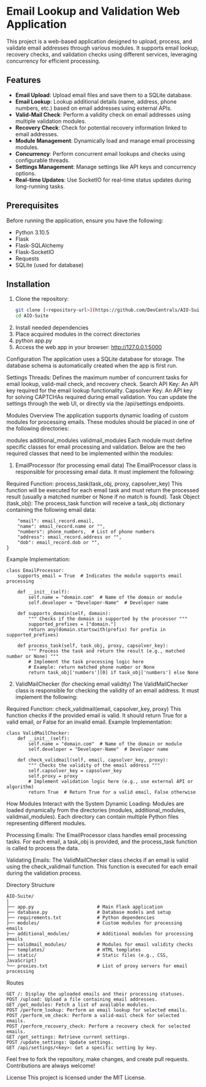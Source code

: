 # Email Lookup and Validation Web Application

This project is a web-based application designed to upload, process, and validate email addresses through various modules. It supports email lookup, recovery checks, and validation checks using different services, leveraging concurrency for efficient processing.

## Features

- **Email Upload**: Upload email files and save them to a SQLite database.
- **Email Lookup**: Lookup additional details (name, address, phone numbers, etc.) based on email addresses using external APIs.
- **Valid-Mail Check**: Perform a validity check on email addresses using multiple validation modules.
- **Recovery Check**: Check for potential recovery information linked to email addresses.
- **Module Management**: Dynamically load and manage email processing modules.
- **Concurrency**: Perform concurrent email lookups and checks using configurable threads.
- **Settings Management**: Manage settings like API keys and concurrency options.
- **Real-time Updates**: Use SocketIO for real-time status updates during long-running tasks.

## Prerequisites

Before running the application, ensure you have the following:

- Python 3.10.5
- Flask
- Flask-SQLAlchemy
- Flask-SocketIO
- Requests
- SQLite (used for database)

## Installation

1. Clone the repository:
   ```bash
   git clone [<repository-url>](https://github.com/DevCentrals/AIO-Suite.git)
   cd AIO-Suite
2. Install needed dependencies
3. Place acquired modules in the correct directories
3. python app.py
5. Access the web app in your browser: http://127.0.0.1:5000

Configuration
The application uses a SQLite database for storage. The database schema is automatically created when the app is first run.

Settings
Threads: Defines the maximum number of concurrent tasks for email lookup, valid-mail check, and recovery check.
Search API Key: An API key required for the email lookup functionality.
Capsolver Key: An API key for solving CAPTCHAs required during email validation.
You can update the settings through the web UI, or directly via the /api/settings endpoints.

Modules Overview
The application supports dynamic loading of custom modules for processing emails. These modules should be placed in one of the following directories:

modules
additional_modules
validmail_modules
Each module must define specific classes for email processing and validation. Below are the two required classes that need to be implemented within the modules:

1. EmailProcessor (for processing email data)
The EmailProcessor class is responsible for processing email data. It must implement the following:

Required Function:
process_task(task_obj, proxy, capsolver_key)
This function will be executed for each email task and must return the processed result (usually a matched number or None if no match is found).
Task Object (task_obj):
The process_task function will receive a task_obj dictionary containing the following email data:

```task_obj = {
    "email": email_record.email,
    "name": email_record.name or "",
    "numbers": phone_numbers,  # List of phone numbers
    "address": email_record.address or "",
    "dob": email_record.dob or "",
}
```
Example Implementation:
```
class EmailProcessor:
    supports_email = True  # Indicates the module supports email processing

    def __init__(self):
        self.name = "domain.com"  # Name of the domain or module
        self.developer = "Developer-Name"  # Developer name
    
    def supports_domain(self, domain):
        """ Checks if the domain is supported by the processor """
        supported_prefixes = ["domain."]
        return any(domain.startswith(prefix) for prefix in supported_prefixes)

    def process_task(self, task_obj, proxy, capsolver_key):
        """ Process the task and return the result (e.g., matched number or None) """
        # Implement the task processing logic here
        # Example: return matched phone number or None
        return task_obj['numbers'][0] if task_obj['numbers'] else None

```
2. ValidMailChecker (for checking email validity)
The ValidMailChecker class is responsible for checking the validity of an email address. It must implement the following:

Required Function:
check_validmail(email, capsolver_key, proxy)
This function checks if the provided email is valid. It should return True for a valid email, or False for an invalid email.
Example Implementation:
```
class ValidMailChecker:
    def __init__(self):
        self.name = "domain.com"  # Name of the domain or module
        self.developer = "Developer-Name"  # Developer name

    def check_validmail(self, email, capsolver_key, proxy):
        """ Checks the validity of the email address """
        self.capsolver_key = capsolver_key
        self.proxy = proxy
        # Implement validation logic here (e.g., use external API or algorithm)
        return True  # Return True for a valid email, False otherwise

```

How Modules Interact with the System
Dynamic Loading:
Modules are loaded dynamically from the directories (modules, additional_modules, validmail_modules). Each directory can contain multiple Python files representing different modules.

Processing Emails:
The EmailProcessor class handles email processing tasks. For each email, a task_obj is provided, and the process_task function is called to process the data.

Validating Emails:
The ValidMailChecker class checks if an email is valid using the check_validmail function. This function is executed for each email during the validation process.

Directory Structure
```
AIO-Suite/
│
├── app.py                       # Main Flask application
├── database.py                  # Database models and setup
├── requirements.txt             # Python dependencies
├── modules/                     # Custom modules for processing emails
├── additional_modules/          # Additional modules for processing emails
├── validmail_modules/           # Modules for email validity checks
├── templates/                   # HTML templates
├── static/                      # Static files (e.g., CSS, JavaScript)
└── proxies.txt                  # List of proxy servers for email processing
```
Routes
```
GET /: Display the uploaded emails and their processing statuses.
POST /upload: Upload a file containing email addresses.
GET /get_modules: Fetch a list of available modules.
POST /perform_lookup: Perform an email lookup for selected emails.
POST /perform_vm_check: Perform a valid-mail check for selected emails.
POST /perform_recovery_check: Perform a recovery check for selected emails.
GET /get_settings: Retrieve current settings.
POST /update_settings: Update settings.
GET /api/settings/<key>: Get a specific setting by key.
```


Feel free to fork the repository, make changes, and create pull requests. Contributions are always welcome!

License
This project is licensed under the MIT License.
